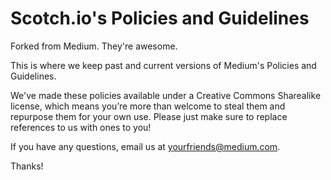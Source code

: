 Scotch.io's Policies and Guidelines
======

Forked from Medium. They're awesome.

This is where we keep past and current versions of Medium's Policies and Guidelines. 

We've made these policies available under a Creative Commons Sharealike license, which means you’re more than welcome to steal them and repurpose them for your own use. Please just make sure to replace references to us with ones to you! 

If you have any questions, email us at yourfriends@medium.com. 

Thanks!
